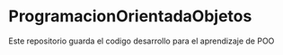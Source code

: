 # ProgramacionOrientadaObjetos
Este repositorio guarda el codigo desarrollo para el aprendizaje de POO
